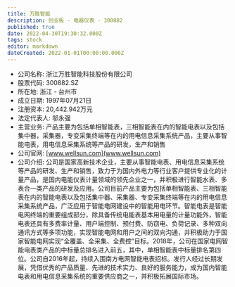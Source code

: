 ```yaml
---
title: 万胜智能
description: 创业板 - 电器仪表 - 300882
published: true
date: 2022-04-30T19:30:32.000Z
tags: stock
editor: markdown
dateCreated: 2022-01-01T00:00:00.000Z
---
```


- 公司名称: 浙江万胜智能科技股份有限公司
- 股票代码: 300882.SZ
- 所在地: 浙江 - 台州市
- 成立日期: 1997年07月21日
- 注册资本: 20,442.942万元
- 法定代表人: 邬永强
- 主营业务: 产品主要为包括单相智能表，三相智能表在内的智能电表以及包括集中器，采集器，专变采集终端等在内的用电信息采集系统产品，主要从事智能电表，用电信息采集系统等产品的研发，生产和销售
- 公司官网: [www.wellsun.com](www.wellsun.com)
- 公司介绍: 公司是国家高新技术企业，主要从事智能电表、用电信息采集系统等产品的研发、生产和销售，致力于为国内外电力等行业客户提供专业化的计量产品，是国内电能仪表计量领域的领先企业之一，并积极进行智能水表、多表合一类产品的研发及应用。公司目前产品主要为包括单相智能表、三相智能表在内的智能电表以及包括集中器、采集器、专变采集终端等在内的用电信息采集系统产品，广泛应用于智能电网建设中的智能用电环节。智能电表是智能电网终端的重要组成部分，除具备传统电能表基本用电量的计量功能外，智能电表还具有多费率计量、用户端控制、预付费、防窃电、负荷记录、多种双向通讯方式等多项功能，实现智能电网和用户之间的双向沟通，并积极助力于国家智能电网实现“全覆盖、全采集、全费控”目标。2018年，公司在国家电网智能电表类产品的中标量总排名进入前五，其中，单相智能表中标量排名第四位。公司自2016年起，持续入围南方电网智能电表招标。发行人经过长期发展，凭借优秀的产品质量、先进的技术实力、良好的服务能力，成为国内智能电表和用电信息采集系统的重要供应商之一，并积极拓展国际市场。


